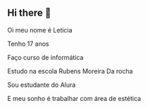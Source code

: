 ## Hi there 👋

Oi meu nome é Leticia 

Tenho 17 anos

Faço curso de informática

Estudo na escola Rubens Moreira Da rocha

Sou estudante do Alura 

E meu sonho é trabalhar com área de estética
 
